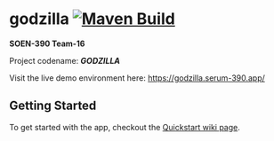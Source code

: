 # godzilla <a href="https://github.com/Serum-390/godzilla/actions?query=workflow%3A%22Maven+build%22"><img src="https://github.com/Serum-390/godzilla/workflows/Maven%20build/badge.svg" alt="Maven Build"></a>

**SOEN-390 Team-16**

Project codename: ***GODZILLA***

Visit the live demo environment here: <https://godzilla.serum-390.app/>

## Getting Started

To get started with the app, checkout the [Quickstart wiki page](https://github.com/Serum-390/godzilla/wiki).

